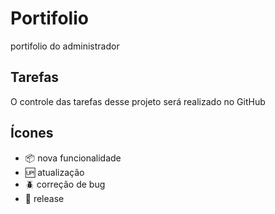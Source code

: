# Portifolio

portifolio do administrador

## Tarefas

O controle das tarefas desse projeto será realizado no GitHub 

## Ícones

- :package: nova funcionalidade
- :up: atualização
- :beetle: correção de bug
- :checkered_flag: release